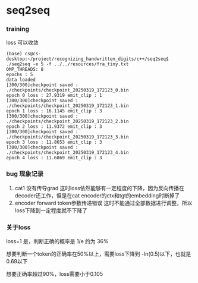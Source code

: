 # seq2seq

### training
loss 可以收敛
```
(base) cs@cs-desktop:~/project/recognizing_handwritten_digits/c++/seq2seq$ ./seq2seq -e 5 -f ../../resources/fra_tiny.txt 
OMP_THREADS: 8
epochs : 5
data loaded
[300/300]checkpoint saved : ./checkpoints/checkpoint_20250319_172123_0.bin
epoch 0 loss : 27.9319 emit_clip : 1
[300/300]checkpoint saved : ./checkpoints/checkpoint_20250319_172123_1.bin
epoch 1 loss : 16.1145 emit_clip : 3
[300/300]checkpoint saved : ./checkpoints/checkpoint_20250319_172123_2.bin
epoch 2 loss : 11.9372 emit_clip : 3
[300/300]checkpoint saved : ./checkpoints/checkpoint_20250319_172123_3.bin
epoch 3 loss : 11.8653 emit_clip : 3
[300/300]checkpoint saved : ./checkpoints/checkpoint_20250319_172123_4.bin
epoch 4 loss : 11.6869 emit_clip : 3
```

### bug 现象记录
1. cat1 没有传导grad
    这时loss依然能够有一定程度的下降，因为反向传播在decoder还工作，但是在cat encoder的ctx和tgt的embedding时断掉了
2. encoder forward token参数传递错误
    这时不能通过全部数据进行调整，所以loss下降到一定程度就不下降了

### 关于loss

loss=1 是，判断正确的概率是 1/e 约为 36%

想要判断一个token的正确率在50%以上，需要loss下降到 -ln(0.5)以下，也就是0.69以下

想要正确率超过90%，loss需要小于0.105